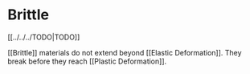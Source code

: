 # Brittle
[[../../../TODO|TODO]]

[[Brittle]] materials do not extend beyond [[Elastic Deformation]]. They break before they reach [[Plastic Deformation]].